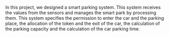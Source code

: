 In this project, we designed a smart parking system. This system receives the values from the sensors and manages the smart park by processing them.
This system specifies the permission to enter the car and the parking place, the allocation of the token and the exit of the car, the calculation of the parking capacity and the calculation of the car parking time.
